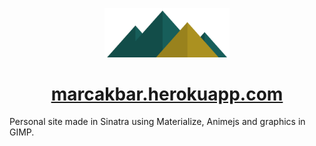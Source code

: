 <p align="center">
  <img alt="Mountain Logo" src="public/images/mountain_range.png" width="200" />
</p>
<h1 align="center">
  <a href="http://marcakbar-personal.herokuapp.com">marcakbar.herokuapp.com</a>
</h1>

Personal site made in Sinatra using Materialize, Animejs and graphics in GIMP.
